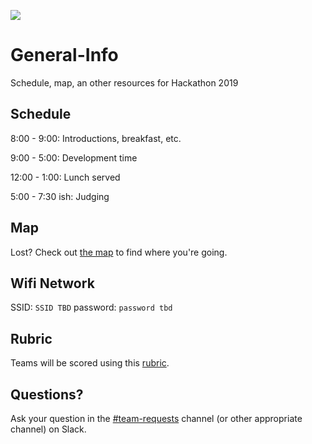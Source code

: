 ![](https://raw.githubusercontent.com/Hackathon2019/General-Info/master/HackathonLogo2019.png)
# General-Info
Schedule, map, an other resources for Hackathon 2019

## Schedule

8:00 - 9:00: Introductions, breakfast, etc.

9:00 - 5:00: Development time

12:00 - 1:00: Lunch served

5:00 - 7:30 ish: Judging

## Map
Lost? Check out [the map](https://raw.githubusercontent.com/Hackathon2019/General-Info/master/HubMap.png) to find where you're going.
  
## Wifi Network
SSID: `SSID TBD`
password: `password tbd`

## Rubric
Teams will be scored using this [rubric](https://github.com/Hackathon2019/General-Info/blob/master/Rubric.pdf).

## Questions?

Ask your question in the [#team-requests](https://hackathon2019.slack.com/messages/CF4TJ01NU) channel (or other appropriate channel) on Slack. 
